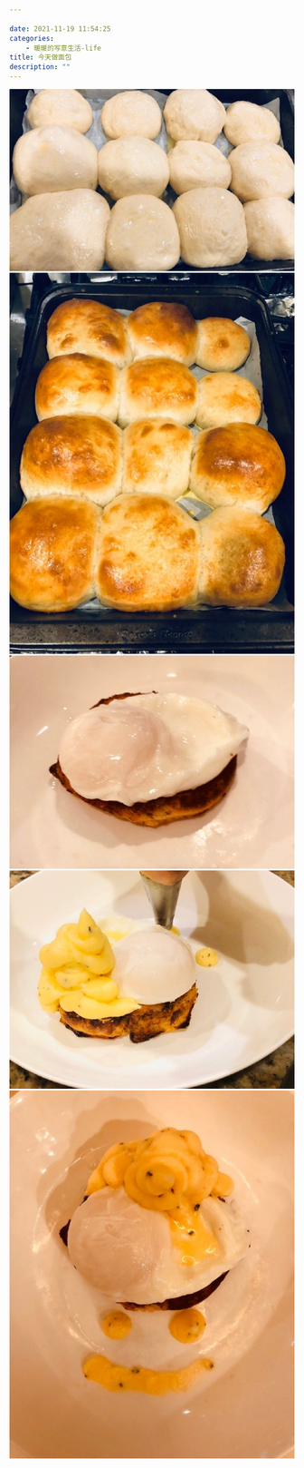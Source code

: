 ```yaml
---

date: 2021-11-19 11:54:25
categories:
    - 暖暖的写意生活-life
title: 今天做面包
description: ""
---
```


![](image_0.jpg) ![](image_1.jpg) ![](image_2.jpg) ![](image_3.jpg) ![](image_4.jpg)